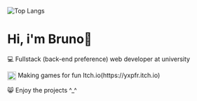 
![Top Langs](https://github-readme-stats.vercel.app/api/top-langs/?username=anuraghazra&layout=compact&theme=dracula)
<h1 align="left">Hi, i'm Bruno👋</h1>
<p align="left">💻 Fullstack (back-end preference) web developer at university</p>
<p align="left"><img width="20px" align="center" src="https://static.itch.io/images/itchio-textless-black.svg"> Making games for fun Itch.io(https://yxpfr.itch.io)</p>
<p align="left">😸 Enjoy the projects ^_^</p>





